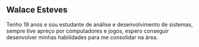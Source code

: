 ## Walace Esteves 

Tenho 19 anos e sou estudante de análise e desenvolvimento de sistemas, sempre tive apreço por computadores e jogos, espero conseguir desenvolver minhas habilidades para me consolidar na área.
